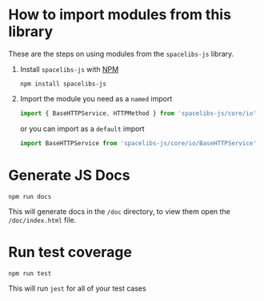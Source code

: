 # How to import modules from this library

These are the steps on using modules from the `spacelibs-js` library.

1. Install `spacelibs-js` with [NPM](https://docs.npmjs.com/)
	```
	npm install spacelibs-js
	```

1. Import the module you need as a `named` import

	```js
	import { BaseHTTPService, HTTPMethod } from 'spacelibs-js/core/io'
	```
	or you can import as a `default` import
	```js
	import BaseHTTPService from 'spacelibs-js/core/io/BaseHTTPService'
	```


# Generate JS Docs

```
npm run docs
```

This will generate docs in the `/doc` directory, to view them open the `/doc/index.html` file.

# Run test coverage

```
npm run test
```

This will run `jest` for all of your test cases

##